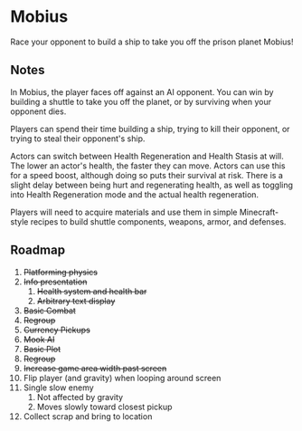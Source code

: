 # Mobius
Race your opponent to build a ship to take you off the prison planet Mobius!

## Notes
In Mobius, the player faces off against an AI opponent. You can win by building a shuttle to take you off the planet, or by surviving when your opponent dies.

Players can spend their time building a ship, trying to kill their opponent, or trying to steal their opponent's ship.

Actors can switch between Health Regeneration and Health Stasis at will. The lower an actor's health, the faster they can move. Actors can use this for a speed boost, although doing so puts their survival at risk. There is a slight delay between being hurt and regenerating health, as well as toggling into Health Regeneration mode and the actual health regeneration.

Players will need to acquire materials and use them in simple Minecraft-style recipes to build shuttle components, weapons, armor, and defenses.

## Roadmap
1. ~~Platforming physics~~
1. ~~Info presentation~~
    1. ~~Health system and health bar~~
    1. ~~Arbitrary text display~~
1. ~~Basic Combat~~
1. ~~Regroup~~
1. ~~Currency Pickups~~
1. ~~Mook AI~~
1. ~~Basic Plot~~
1. ~~Regroup~~
1. ~~Increase game area width past screen~~
1. Flip player (and gravity) when looping around screen
1. Single slow enemy
    1. Not affected by gravity
    1. Moves slowly toward closest pickup
1. Collect scrap and bring to location
